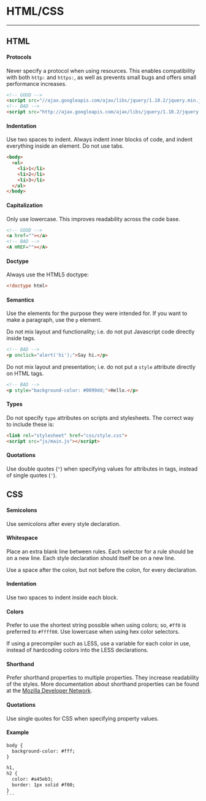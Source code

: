 HTML/CSS
==========

------------------------

HTML
----

#### Protocols
Never specify a protocol when using resources. This enables compatibility with both `http:` and `https:`, as well as prevents small bugs and offers small performance increases.
```html
<!-- GOOD -->
<script src="//ajax.googleapis.com/ajax/libs/jquery/1.10.2/jquery.min.js"></script>
<!-- BAD -->
<script src="http://ajax.googleapis.com/ajax/libs/jquery/1.10.2/jquery.min.js"></script>
```

#### Indentation
Use two spaces to indent. Always indent inner blocks of code, and indent everything inside an element. Do not use tabs.
```html
<body>
  <ul>
    <li>1</li>
    <li>2</li>
    <li>3</li>
  </ul>
</body>
```

#### Capitalization
Only use lowercase. This improves readability across the code base.
```html
<!-- GOOD -->
<a href=""></a>
<!-- BAD -->
<A HREF=""></A>
```

#### Doctype
Always use the HTML5 doctype:
```html
<!doctype html>
```

#### Semantics
Use the elements for the purpose they were intended for. If you want to make a paragraph, use the `p` element.

Do not mix layout and functionality; i.e. do not put Javascript code directly inside tags.
```html
<!-- BAD -->
<p onclick="alert('hi');">Say hi.</p>
```

Do not mix layout and presentation; i.e. do not put a `style` attribute directly on HTML tags.
```html
<!-- BAD -->
<p style="background-color: #0099dd;">Hello.</p>
```

#### Types
Do not specify `type` attributes on scripts and stylesheets. The correct way to include these is:
```html
<link rel="stylesheet" href="css/style.css">
<script src="js/main.js"></script>
```

#### Quotations
Use double quotes (`"`) when specifying values for attributes in tags, instead of single quotes (`'`).


CSS
---

#### Semicolons
Use semicolons after every style declaration.

#### Whitespace
Place an extra blank line between rules. Each selector for a rule should be on a new line. Each style declaration should itself be on a new line.

Use a space after the colon, but not before the colon, for every declaration.

#### Indentation
Use two spaces to indent inside each block.

#### Colors
Prefer to use the shortest string possible when using colors; so, `#ff0` is preferred to `#ffff00`. Use lowercase when using hex color selectors.

If using a precompiler such as LESS, use a variable for each color in use, instead of hardcoding colors into the LESS declarations.

#### Shorthand
Prefer shorthand properties to multiple properties. They increase readability of the styles.
More documentation about shorthand properties can be found at the [Mozilla Developer Network](https://developer.mozilla.org/en-US/docs/Web/CSS/Shorthand_properties).

#### Quotations
Use single quotes for CSS when specifying property values.

#### Example
````html
body {
  background-color: #fff;
}

h1,
h2 {
  color: #a45eb3;
  border: 1px solid #f00;
}
```
